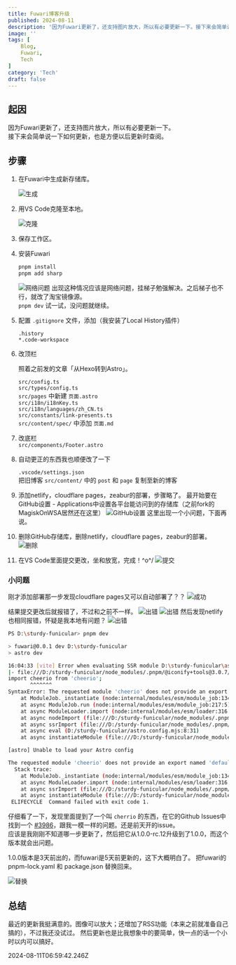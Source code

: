 ```yaml
---
title: Fuwari博客升级
published: 2024-08-11
description: '因为Fuwari更新了，还支持图片放大，所以有必要更新一下。接下来会简单说一下如何更新，也是方便以后更新时查阅。'
image: ''
tags: [
    Blog,
    Fuwari,
    Tech
]
category: 'Tech'
draft: false 
---
```


## 起因

因为Fuwari更新了，还支持图片放大，所以有必要更新一下。  
接下来会简单说一下如何更新，也是方便以后更新时查阅。

## 步骤

1. 在Fuwari中生成新存储库。

    ![生成](<./2024-08-11 140912.png>)

2. 用VS Code克隆至本地。

    ![克隆](<./2024-08-11 141007.png>)

3. 保存工作区。

4. 安装Fuwari

   ```bash
   pnpm install
   pnpm add sharp
   ```

   ![网络问题](<./2024-08-11 122445.png>)
   出现这种情况应该是网络问题，挂梯子勉强解决。之后梯子也不行，就改了淘宝镜像源。  
   `pnpm dev` 试一试，没问题就继续。

5. 配置 `.gitignore` 文件，添加（我安装了Local History插件）

   ```text
   .history
   *.code-workspace
   ```

6. 改顶栏

   照着之前发的文章「从Hexo转到Astro」。

   `src/config.ts`  
   `src/types/config.ts`  
   `src/pages` 中新建 `页面.astro`  
   `src/i18n/i18nKey.ts`  
   `src/i18n/languages/zh_CN.ts`  
   `src/constants/link-presents.ts`  
   `src/content/spec/` 中添加 `页面.md`  

7. 改底栏  
   `src/components/Footer.astro`

8. 自动更正的东西我也顺便改了一下  

   `.vscode/settings.json`  
   把旧博客 `src/content/` 中的 `post` 和 `page` 复制至新的博客

9. 添加netlify，cloudflare pages，zeabur的部署，步骤略了。
   最开始要在GitHub设置 - Applications中设置各平台能访问到的存储库（之前fork的MagiskOnWSA居然还在这里）
   ![GitHub设置](<./2024-08-11 133623.png>)
   这里出现一个小问题，下面再说。

10. 删除GitHub存储库，删除netlify，cloudflare pages，zeabur的部署。
   ![删除](<./2024-08-11 145614.png>)

11. 在VS Code里面提交更改，坐和放宽，完成！\^o^/
   ![提交](<./2024-08-11 150018.png>)

### 小问题
刚才添加部署那一步发现cloudflare pages又可以自动部署了？？
![成功](<./2024-08-11 134239.png>)

结果提交更改后就报错了，不过和之前不一样。
![出错](<./2024-08-11 150441.png>)
![出错](<./2024-08-11 150615.png>)
然后发现netlify也相同报错，怀疑是我本地有问题？
![出错](<./2024-08-11 151146.png>)

```bash
PS D:\sturdy-funicular> pnpm dev

> fuwari@0.0.1 dev D:\sturdy-funicular
> astro dev

16:04:33 [vite] Error when evaluating SSR module D:\sturdy-funicular\astro.config.mjs: failed to import "astro-icon"
|- file:///D:/sturdy-funicular/node_modules/.pnpm/@iconify+tools@3.0.7/node_modules/@iconify/tools/lib/svg/index.mjs:1
import cheerio from 'cheerio';
       ^^^^^^^
SyntaxError: The requested module 'cheerio' does not provide an export named 'default'
    at ModuleJob._instantiate (node:internal/modules/esm/module_job:134:21)
    at async ModuleJob.run (node:internal/modules/esm/module_job:217:5)
    at async ModuleLoader.import (node:internal/modules/esm/loader:316:24)
    at async nodeImport (file:///D:/sturdy-funicular/node_modules/.pnpm/vite@5.4.0_@types+node@22.2.0_lightningcss@1.25.1_sass@1.77.8_stylus@0.63.0_terser@5.31.5/node_modules/vite/dist/node/chunks/dep-NjL7WTE1.js:52928:15)
    at async ssrImport (file:///D:/sturdy-funicular/node_modules/.pnpm/vite@5.4.0_@types+node@22.2.0_lightningcss@1.25.1_sass@1.77.8_stylus@0.63.0_terser@5.31.5/node_modules/vite/dist/node/chunks/dep-NjL7WTE1.js:52786:16)
    at async eval (D:/sturdy-funicular/astro.config.mjs:8:31)
    at async instantiateModule (file:///D:/sturdy-funicular/node_modules/.pnpm/vite@5.4.0_@types+node@22.2.0_lightningcss@1.25.1_sass@1.77.8_stylus@0.63.0_terser@5.31.5/node_modules/vite/dist/node/chunks/dep-NjL7WTE1.js:52844:5)

[astro] Unable to load your Astro config

The requested module 'cheerio' does not provide an export named 'default'
  Stack trace:
    at ModuleJob._instantiate (node:internal/modules/esm/module_job:134:21)
    at async ModuleLoader.import (node:internal/modules/esm/loader:316:24)
    at async ssrImport (file:///D:/sturdy-funicular/node_modules/.pnpm/vite@5.4.0_@types+node@22.2.0_lightningcss@1.25.1_sass@1.77.8_stylus@0.63.0_terser@5.31.5/node_modules/vite/dist/node/chunks/dep-NjL7WTE1.js:52786:16)
    at async instantiateModule (file:///D:/sturdy-funicular/node_modules/.pnpm/vite@5.4.0_@types+node@22.2.0_lightningcss@1.25.1_sass@1.77.8_stylus@0.63.0_terser@5.31.5/node_modules/vite/dist/node/chunks/dep-NjL7WTE1.js:52844:5)
 ELIFECYCLE  Command failed with exit code 1.
```

仔细看了一下，发现里面提到了一个叫 `cherrio` 的东西，在它的Github Issues中找到一个 [#3986](https://github.com/cheeriojs/cheerio/issues/3986)，跟我一模一样的问题。还是前天开的issue。  
应该是我刚刚不知道哪一步更新了，然后把它从1.0.0-rc.12升级到了1.0.0，而这个版本就会出问题。

1.0.0版本是3天前出的，而fuwari是5天前更新的，这下大概明白了。
把fuwari的 pnpm-lock.yaml 和 package.json 替换回来。

![替换](<./2024-08-11 161446.png>)

## 总结

最近的更新我挺满意的。图像可以放大；还增加了RSS功能（本来之前就准备自己搞的），不过我还没试过。
然后更新也是比我想象中的要简单，快一点的话一个小时以内可以搞好。

2024-08-11T06:59:42.246Z

